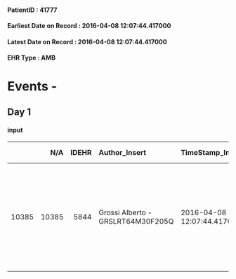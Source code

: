 
#### PatientID : 41777
#### Earliest Date on Record : 2016-04-08 12:07:44.417000
#### Latest Date on Record : 2016-04-08 12:07:44.417000
#### EHR Type : AMB

# Events - 

## Day 1

#### input
|       |    N/A |   IDEHR | Author_Insert                     | TimeStamp_Insert           | EHRType   |   PatientID |   IDDigitalSignDocument | persone_vicine   |   Unnamed: 0_x.1 |   IDANAMNESI_SOCIALE | Patient   | FamigliaAltro   | Paziente_T   | FamigliaAltro_T   |   Non_Rilevabile_x.1 | Note_Non_Rilevabile_x.1   | opt_Problemi   | chk_contr_sintomi   | opt_paziente_a   | opt_famiglia_a   | opt_adeguatezza   | opt_paziente_solo   | ds_note_con                                                                                           | opt_presente_assente   | Presenza_minori   | Caregiver_principale                 | opt_capacita   | opt_necessario   | opt_presente   | opt_risorse_ec   | ds_note_prio                                                                                                                              | opt_paziente_ad   | opt_caregiver_ad   | opt_inv_civile   | Needs               | Fragility   | opt_disponibilita_f   | opt_disponibilit_paz   |
|------:|-------:|--------:|:----------------------------------|:---------------------------|:----------|------------:|------------------------:|:-----------------|-----------------:|---------------------:|:----------|:----------------|:-------------|:------------------|---------------------:|:--------------------------|:---------------|:--------------------|:-----------------|:-----------------|:------------------|:--------------------|:------------------------------------------------------------------------------------------------------|:-----------------------|:------------------|:-------------------------------------|:---------------|:-----------------|:---------------|:-----------------|:------------------------------------------------------------------------------------------------------------------------------------------|:------------------|:-------------------|:-----------------|:--------------------|:------------|:----------------------|:-----------------------|
| 10385 |  10385 |    5844 | Grossi Alberto - GRSLRT64M30F205Q | 2016-04-08 12:07:44.417000 | AMB       |       41777 |                  329321 | N/A              |             2989 |                 1928 | Si#1      | Si#1            | No#0         | Si#1              |                    0 | NR                        | No#0           | controllo sintomi#0 | Congruenti#1     | Congruenti#1     | Si#1              | Si#1                | La famiglia e la paziente sono disponibili ad ingaggiare una badante per consentire il rientro a casa | Presente#1             | No#0              | nipote Fabio Massimo (vive a Genova) | Adeguato#0     | Si#1             | No#0           | Adeguate#1       | Ci siamo accordati per un paio di settimane di ricovero e poi si rivaluteranno le condizioni cliniche e la possibilit√† di rientro a casa | Totale#2          | Totale#2           | No#0             | Clinici#0;Sociali#1 | nessuna#0   | Si#1                  | Si#1                   |



